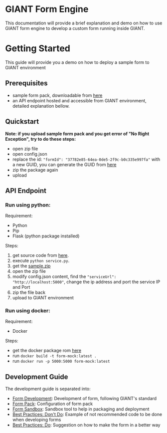 
# GIANT Form Engine

This documentation will provide a brief explanation and demo on how to use GIANT form engine to develop a custom form running inside GIANT.

# Getting Started
This guide will provide you a demo on how to deploy a sample form to GIANT environment

## Prerequisites
- sample form pack, downloadable from [here](https://github.com/fx-giant/giant-documentations/blob/master/form/sample/sample.zip)
- an API endpoint hosted and accessible from GIANT environment, detailed explanation bellow.

## Quickstart
**Note: if you upload sample form pack and you get error of "No Right Exception", try to do these steps:**
- open zip file
- open config.json
- replace the id: ```"formId": "37782e85-64ea-0de5-2f9c-b0c335e997fa"``` with a new GUID, you can generate the GUID from [here](https://www.guidgenerator.com/online-guid-generator.aspx)
- zip the package again
- upload

## API Endpoint

### **Run using python**:

Requirement:
- Python
- Pip
- Flask (python package installed)

Steps:
1.  get source code from [here](https://github.com/fx-giant/giant-documentations/blob/master/form/sample/service-docker/service.py). 
2.  execute ```python service.py```.
3.  get the [sample.zip](https://github.com/fx-giant/giant-documentations/blob/master/form/sample/sample.zip)
4.  open the zip file
5.  modify config.json content, find the ```"serviceUrl": "http://localhost:5000"```, change the ip address and port the service IP and Port
6.  zip the file back
7.  upload to GIANT environment

### **Run using docker**:

Requirement:
- Docker

Steps:
- get the docker package rom [here](https://github.com/fx-giant/giant-documentations/blob/master/form/sample/service-docker/)
- run ```docker build -t form-mock:latest .```
- run ```docker run -p 5000:5000 form-mock:latest```

## Development Guide

The development guide is separated into:
- [Form Development](https://github.com/fx-giant/giant-documentations/blob/master/form/form-development.md): Development of form, following GIANT's standard
- [Form Pack](https://github.com/fx-giant/giant-documentations/blob/master/form/form-pack.md): Configuration of form pack
- [Form Sandbox](https://github.com/fx-giant/giant-documentations/blob/master/form/form-sandbox.md): Sandbox tool to help in packaging and deployment
- [Best Practices: Don't Do](https://github.com/fx-giant/giant-documentations/blob/master/form/dont-do.md): Example of not recommended code to be done when developing forms
- [Best Practices: Do](https://github.com/fx-giant/giant-documentations/blob/master/form/do.md): Suggestion on how to make the form in a better way